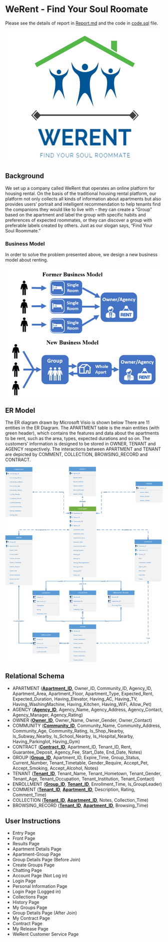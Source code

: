 # WeRent - Find Your Soul Roomate

Please see the details of report in [Report.md](https://github.com/rogerchenfz/WeRent/blob/main/Report.md) and the code in [code.sql](https://github.com/rogerchenfz/WeRent/blob/main/code.sql) file.

<img src="logo.jpg" width = "532" height = "421" alt="logo" />

## Background

We set up a company called WeRent that operates an online platform for housing  rental. On the basis of the traditional housing rental platform, our platform not only  collects all kinds of information about apartments but also provides users’ portrait and  intelligent recommendation to help tenants find the companions they would like to live  with – they can create a “Group” based on the apartment and label the group with  specific habits and preferences of expected roommates, or they can discover a group  with preferable labels created by others. Just as our slogan says, “Find Your Soul Roommate.”

### Business Model

In order to solve the problem presented above, we design a new business model about renting. 

![Bussiness_Model_Comparison](Bussiness_Model_Comparison.png)

## ER Model

The ER diagram drawn by Microsoft Visio is shown below There are 11 entities in the ER Diagram. The APARTMENT table is the main entities (with green  header), which contains the features and data about the apartments to be rent, such as the area, types, expected durations and so on. The customers’ information is designed to be stored in OWNER, TENANT and AGENCY respectively. The interactions between APARTMENT and TENANT are depicted by COMMENT, COLLECTION,  BROWSING_RECORD and CONTRACT.

![ER_diagram](ER_diagram.png)

## Relational Schema

- APARTMENT (**<u>Apartment_ID</u>**, Owner_ID, Community_ID, Agency_ID, Apartment_Area,  Apartment_Floor, Apartment_Type, Expected_Rent, Expected_Duration, Having_Elevator,  Having_AC, Having_TV, Having_WashingMachine, Having_Kitchen, Having_WiFi, Allow_Pet)
- AGENCY (**<u>Agency_ID</u>**, Agency_Name, Agency_Address, Agency_Contact, Agency_Manager,  Agency_Rating)
- OWNER (**<u>Owner_ID</u>**, Owner_Name, Owner_Gender, Owner_Contact)
- COMMUNITY (**<u>Community_ID</u>**, Community_Name, Community_Address, Community_Age,  Community_Rating, Is_Shop_Nearby, Is_Subway_Nearby, Is_School_Nearby, Is_Hospital_Nearby,  Having_Parkinglot, Having_Gym)
- CONTRACT (**<u>Contract_ID</u>**, Apartment_ID, Tenant_ID, Rent, Guarantee_Deposit, Agency_Fee,  Start_Date, End_Date, Notes)
- GROUP (**<u>Group_ID</u>**, Apartment_ID, Expire_Time, Group_Status, Current_Number,  Tenant_Timetable, Gender_Require, Accept_Pet, Accept_Smoking, Accept_Alcohol, Notes)
- TENANT (**<u>Tenant_ID</u>**, Tenant_Name, Tenant_Hometown, Tenant_Gender, Tenant_Age,  Tenant_Occupation, Tenant_Institution, Tenant_Contact)
- ENROLLMENT (**<u>Group_ID</u>**, **<u>Tenant_ID</u>**, Enrollment_Time, Is_GroupLeader)
- COMMENT (**<u>Tenant_ID</u>**, **<u>Apartment_ID</u>**, Description, Rating, Comment_Time)
- COLLECTION (**<u>Tenant_ID</u>**, **<u>Apartment_ID</u>**, Notes, Collection_Time)
- BROWSING_RECORD (**<u>Tenant_ID</u>**, **<u>Apartment_ID</u>**, Browsing_Time)

## User Instructions

- Entry Page
- Front Page
- Results Page
- Apartment Details Page
- Apartment-Group Page
- Group Details Page (Before Join)
- Create Groups Page
- Chatting Page
- Account Page (Not Log in)
- Login Page
- Personal Information Page
- Login Page (Logged in)
- Collections Page
- History Page
- My Groups Page
- Group Details Page (After Join)
- My Contract Page
- Contract Page
- My Release Page
- WeRent Customer Service Page
